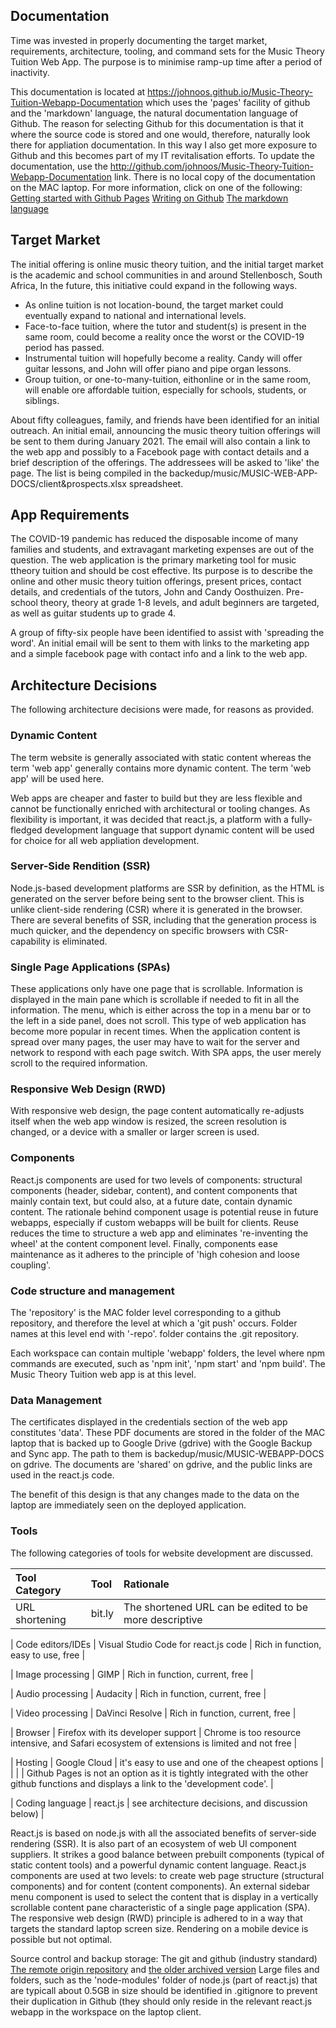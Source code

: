 ## Documentation
Time was invested in properly documenting the target market, requirements, architecture, tooling, and command sets for the Music Theory Tuition Web App. 
The purpose is to minimise ramp-up time after a period of inactivity.

This documentation is located 
at https://johnoos.github.io/Music-Theory-Tuition-Webapp-Documentation
which uses the 'pages' facility of github and the 'markdown' language, the 
natural documentation language of Github. 
The reason for selecting Github for this documentation is that it where the 
source code is stored and one would, therefore, naturally look there for appliation documentation. 
In this way I also get more exposure to Github and this becomes part of my IT revitalisation efforts.
To update the documentation, use the http://github.com/johnoos/Music-Theory-Tuition-Webapp-Documentation link. 
There is no local copy of the documentation on the MAC laptop. For more information, click on one of the following:
[Getting started with Github Pages](https://docs.github.com/en/github/working-with-github-pages/getting-started-with-github-pages) 
[Writing on Github](https://docs.github.com/en/github/writing-on-github)
[The markdown language](https://www.markdownguide.org/extended-syntax/)

## Target Market
The initial offering is online music theory tuition, and the initial target market is the academic and school communities in and around Stellenbosch, South Africa, In the future, this initiative could expand in the following ways.
* As online tuition is not location-bound, the target market could eventually expand to national and international levels.
* Face-to-face tuition, where the tutor and student(s) is present in the same room, could become a reality once the worst or the COVID-19 period has passed.
* Instrumental tuition will hopefully become a reality. Candy will offer guitar lessons, and John will offer piano and pipe organ lessons. 
* Group tuition, or one-to-many-tuition, eithonline or in the same room, will enable ore affordable tuition, especially for schools, students, or siblings.

About fifty colleagues, family, and friends have been identified for an initial outreach. An initial email, announcing the music theory tuition offerings will be sent to them during January 2021. The email will also contain a link to the web app and possibly to a Facebook page with contact details and a brief description of the offerings. The addressees will be asked to 'like' the page. The list is being compiled in the 
backedup/music/MUSIC-WEB-APP-DOCS/client&prospects.xlsx spreadsheet.

## App Requirements
The COVID-19 pandemic has reduced the disposable income of many families and students, and extravagant marketing expenses are out of the question. The web application is the primary marketing tool for music ttheory tuition and should be cost effective. Its purpose is to describe the online and other music theory tuition offerings, present prices, contact details, and credentials of the tutors, John and Candy Oosthuizen. Pre-school theory, theory at grade 1-8 levels, and adult beginners are targeted, as well as guitar students up to grade 4. 

A group of fifty-six people have been identified to assist with 'spreading the word'. An initial email will be sent to them with links to the marketing app and a simple facebook page with contact info and a link to the web app.

## Architecture Decisions
The following architecture decisions were made, for reasons as provided.

### Dynamic Content
The term website is generally associated with static content whereas the term 'web app' generally contains more dynamic content. The term 'web app' will be used here.

Web apps are cheaper and faster to build but they are less flexible and cannot be functionally enriched with architectural or tooling changes. As flexibility is important, it was decided that react.js, a platform with a fully-fledged development language that support dynamic content will be used for choice for all web appliation development.

### Server-Side Rendition (SSR)
Node.js-based development platforms are SSR by definition, as the HTML is generated on the server before being sent to the browser client. This is unlike client-side rendering (CSR) where it is generated in the browser. There are several benefits of SSR, including that the generation process is much quicker, and the dependency on specific browsers with CSR-capability is eliminated.

### Single Page Applications (SPAs)
These applications only have one page that is scrollable. Information is displayed in the main pane which is scrollable if needed to fit in all the information. The menu, which is either across the top in a menu bar or to the left in a side panel, does not scroll. This type of web application has become more popular in recent times. When the application content is spread over many pages, the user may have to wait for the server and network to respond with each page switch. With SPA apps, the user merely scroll to the required information.

### Responsive Web Design (RWD)
With responsive web design, the page content automatically re-adjusts itself when the web app window is resized, the screen resolution is changed, or a device with a smaller or larger screen is used.

### Components
React.js components are used for two levels of components: structural components (header, sidebar, content), and content components that mainly contain text, but could also, at a future date, contain dynamic content. The rationale behind component usage is potential reuse in future webapps, especially if custom webapps will be built for clients. Reuse reduces the time to structure a web app and eliminates 're-inventing the wheel' at the content component level. Finally, components ease maintenance as it adheres to the principle of 'high cohesion and loose coupling'.

### Code structure and management
The 'repository' is the MAC folder level corresponding to a github repository, and therefore the level at which a 'git push' occurs. Folder names at this level end with '-repo'. folder contains the .git repository. 

Each workspace can contain multiple 'webapp' folders, the level where npm commands are executed, such as 'npm init', 'npm start' and 'npm build'.
The Music Theory Tuition web app is at this level.

### Data Management
The certificates displayed in the credentials section of the web app constitutes 'data'. These PDF documents are stored in the folder of the MAC laptop that is backed up to Google Drive (gdrive) with the Google Backup and Sync app. The path to them is backedup/music/MUSIC-WEBAPP-DOCS on gdrive. The documents are 'shared' on gdrive, and the public links are used in the react.js code.

The benefit of this design is that any changes made to the data on the laptop are immediately seen on the deployed application.

### Tools

The following categories of tools for website development are discussed.

| Tool Category | Tool | Rationale |
| :-- | :-- | :-- |
| URL shortening | bit.ly | The shortened URL can be edited to be more descriptive |

| Code editors/IDEs | Visual Studio Code for react.js code | Rich in function, easy to use, free |

| Image processing | GIMP | Rich in function, current, free |

| Audio processing | Audacity | Rich in function, current, free |

| Video processing | DaVinci Resolve | Rich in function, current, free |

| Browser | Firefox with its developer support | Chrome is too resource intensive, and Safari ecosystem of extensions is limited and not free |

| Hosting | Google Cloud | it's easy to use and one of the cheapest options | 
| | | Github Pages is not an option as it is tightly integrated with the other github functions and displays a link to the 'development code'. |

| Coding language | react.js | see architecture decisions, and discussion below) |

React.js is based on node.js with all the associated benefits of server-side rendering (SSR). It is also part of an ecosystem of web UI component suppliers. It strikes a good balance between prebuilt components (typical of static content tools) and a powerful dynamic content language. React.js components are used at two levels: to create web page structure (structural components) and for content (content components). An external sidebar menu component is used to select the content that is display in a vertically scrollable content pane characteristic of a single page application (SPA). The responsive web design (RWD) principle is adhered to in a way that targets the standard laptop screen size. Rendering on a mobile device is possible but not optimal.

Source control and backup storage: The git and github (industry standard) 
[The remote origin repository](http://github.com/johnoos/react.js-repo) and [the older archived version](http://github.com/johnoos/react.js-repo-older)
Large files and folders, such as the 'node-modules' folder of node.js (part of react.js) that are typicall about 0.5GB in size should be identified in .gitignore to prevent their duplication in Github (they should only reside in the relevant react.js webapp in the workspace on the laptop client. 

